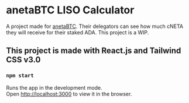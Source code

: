 # anetaBTC LISO Calculator

A project made for [anetaBTC](https://anetabtc.io/).
Their delegators can see how much cNETA they will receive for their staked ADA.
This project is a WIP.



## This project is made with React.js and Tailwind CSS v3.0

### `npm start`

Runs the app in the development mode.\
Open [http://localhost:3000](http://localhost:3000) to view it in the browser.
